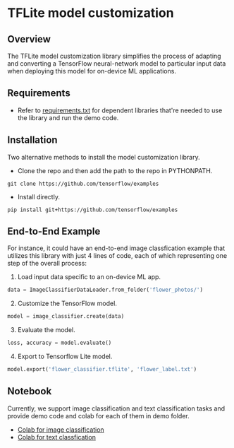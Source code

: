 # TFLite model customization

## Overview

The TFLite model customization library simplifies the process of adapting and
converting a TensorFlow neural-network model to particular input data when
deploying this model for on-device ML applications.

## Requirements

* Refer to
[requirements.txt](https://github.com/tensorflow/examples/blob/master/tensorflow_examples/lite/model_customization/requirements.txt)
for dependent libraries that're needed to use the library and run the demo code.

## Installation

Two alternative methods to install the model customization library.

* Clone the repo and then add the path to the repo in PYTHONPATH.

```shell
git clone https://github.com/tensorflow/examples
```

* Install directly.

```shell
pip install git+https://github.com/tensorflow/examples
```

## End-to-End Example

For instance, it could have an end-to-end image
classfication example that utilizes this library with just 4 lines of
code, each of which representing one step of the overall process:

1.   Load input data specific to an on-device ML app.

```python
data = ImageClassifierDataLoader.from_folder('flower_photos/')
```

2. Customize the TensorFlow model.

```python
model = image_classifier.create(data)
```

3. Evaluate the model.

```python
loss, accuracy = model.evaluate()
```

4.  Export to Tensorflow Lite model.

```python
model.export('flower_classifier.tflite', 'flower_label.txt')
```

## Notebook

Currently, we support image classification and text classification tasks and
provide demo code and colab for each of them in demo folder.

* [Colab for image classification](https://github.com/tensorflow/examples/blob/master/tensorflow_examples/lite/model_customization/demo/image_classification.ipynb)
* [Colab for text classfication](https://github.com/tensorflow/examples/blob/master/tensorflow_examples/lite/model_customization/demo/text_classification.ipynb)

